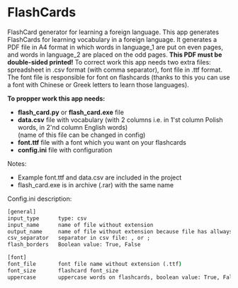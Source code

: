 # FlashCards
FlashCard generator for learning a foreign language.
This app generates FlashCards for learning vocabulary in a foreign language. It generates a PDF file in A4 format in which words in language_1 are put on even pages, and words in language_2 are placed on the odd pages. **This PDF must be double-sided printed!** To correct work this app needs two extra files: spreadsheet in .csv format (with comma separator), font file in .ttf format. The font file is responsible for font on flashcards (thanks to this you can use a font with Chinese or Greek letters to learn those languages).

**To propper work this app needs:**
- **flash_card.py** or **flash_card.exe** file
- **data.csv** file with vocabulary (with 2 columns i.e. in 1'st column Polish words, in 2'nd column English words)<br>(name of this file can be changed in config)
- **font.ttf** file with a font which you want on your flashcards
- **config.ini** file with configuration 

Notes: 
- Example font.ttf and data.csv are included in the project
- flash_card.exe is in archive (.rar) with the same name

Config.ini description:
```bat
[general]
input_type      type: csv
input_name      name of file without extension
output_name     name of file without extension because file has allways PDF extension
csv_separator   separator in csv file: , or ;
flash_borders   Boolean value: True, False

[font]
font_file       font file name without extension (.ttf)
font_size       flashcard font_size
uppercase       uppercase words on flashcards, boolean value: True, False (NOT IMPLEMENTED YET)
```
